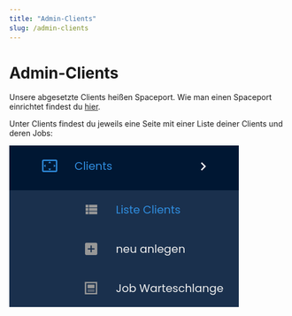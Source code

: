 ```yaml
---
title: "Admin-Clients"
slug: /admin-clients
---
```


# Admin-Clients

Unsere abgesetzte Clients heißen Spaceport. Wie man einen Spaceport einrichtet findest du [hier](uebersicht-spaceport).



Unter Clients findest du jeweils eine Seite mit einer Liste deiner Clients und deren Jobs:


![](/img/image-6.png)
